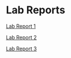# Lab Reports
[Lab Report 1](https://amtjitro.github.io/cse15l-lab-reports/lab-report-1-week-2.html)

[Lab Report 2](https://amtjitro.github.io/cse15l-lab-reports/lab-report-2-week-4.html)

[Lab Report 3](https://amtjitro.github.io/cse15l-lab-reports/lab-report-2-week-6.html)